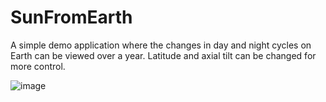 # SunFromEarth

A simple demo application where the changes in day and night cycles on Earth can be viewed over a year. Latitude and axial tilt can be changed for more control.

![image](https://github.com/Praggmars/SunFromEarth/assets/22262424/f065db03-a9bf-42a0-ac56-ec9f5608d758)
